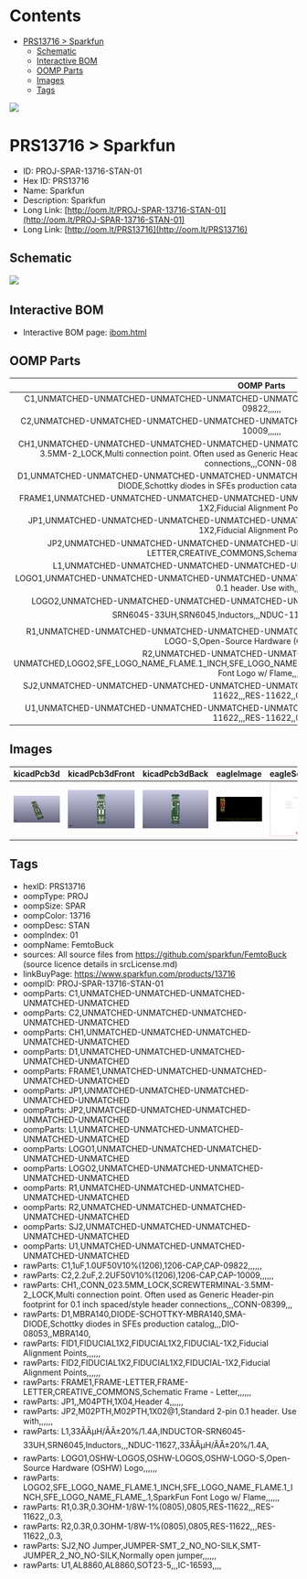 



Contents
========

* [PRS13716 > Sparkfun](#prs13716--sparkfun)
	* [Schematic](#schematic)
	* [Interactive BOM](#interactive-bom)
	* [OOMP Parts](#oomp-parts)
	* [Images](#images)
	* [Tags](#tags)
  
![][im]
# PRS13716 > Sparkfun

- ID: PROJ-SPAR-13716-STAN-01
- Hex ID: PRS13716
- Name: Sparkfun
- Description: Sparkfun
- Long Link: [http://oom.lt/PROJ-SPAR-13716-STAN-01](http://oom.lt/PROJ-SPAR-13716-STAN-01)
- Long Link: [http://oom.lt/PRS13716](http://oom.lt/PRS13716)

## Schematic
  
![][schem]
## Interactive BOM

- Interactive BOM page: [ibom.html](https://htmlpreview.github.io/?https://github.com/oomlout/oomlout_OOMP_projects/blob/main/PROJ-SPAR-13716-STAN-01/kicad/bom/ibom.html)

## OOMP Parts
  

|OOMP Parts|
| :---: |
|C1,UNMATCHED-UNMATCHED-UNMATCHED-UNMATCHED-UNMATCHED,C1,1uF,1.0UF50V10%(1206),1206-CAP,CAP-09822,,,,,,|
|C2,UNMATCHED-UNMATCHED-UNMATCHED-UNMATCHED-UNMATCHED,C2,2.2uF,2.2UF50V10%(1206),1206-CAP,CAP-10009,,,,,,|
|CH1,UNMATCHED-UNMATCHED-UNMATCHED-UNMATCHED-UNMATCHED,CH1,,CONN_023.5MM_LOCK,SCREWTERMINAL-3.5MM-2_LOCK,Multi connection point. Often used as Generic Header-pin footprint for 0.1 inch spaced/style header connections,,,CONN-08399,,,|
|D1,UNMATCHED-UNMATCHED-UNMATCHED-UNMATCHED-UNMATCHED,D1,MBRA140,DIODE-SCHOTTKY-MBRA140,SMA-DIODE,Schottky diodes in SFEs production catalog,,,DIO-08053,,MBRA140,|
|FRAME1,UNMATCHED-UNMATCHED-UNMATCHED-UNMATCHED-UNMATCHED,FID1,FIDUCIAL1X2,FIDUCIAL1X2,FIDUCIAL-1X2,Fiducial Alignment Points,,,,,,|
|JP1,UNMATCHED-UNMATCHED-UNMATCHED-UNMATCHED-UNMATCHED,FID2,FIDUCIAL1X2,FIDUCIAL1X2,FIDUCIAL-1X2,Fiducial Alignment Points,,,,,,|
|JP2,UNMATCHED-UNMATCHED-UNMATCHED-UNMATCHED-UNMATCHED,FRAME1,FRAME-LETTER,FRAME-LETTER,CREATIVE_COMMONS,Schematic Frame - Letter,,,,,,|
|L1,UNMATCHED-UNMATCHED-UNMATCHED-UNMATCHED-UNMATCHED,JP1,,M04PTH,1X04,Header 4,,,,,,|
|LOGO1,UNMATCHED-UNMATCHED-UNMATCHED-UNMATCHED-UNMATCHED,JP2,M02PTH,M02PTH,1X02@1,Standard 2-pin 0.1 header. Use with,,,,,,|
|LOGO2,UNMATCHED-UNMATCHED-UNMATCHED-UNMATCHED-UNMATCHED,L1,33ÃÂµH/ÃÂ±20%/1.4A,INDUCTOR-SRN6045-33UH,SRN6045,Inductors,,,NDUC-11627,,33ÃÂµH/ÃÂ±20%/1.4A,|
|R1,UNMATCHED-UNMATCHED-UNMATCHED-UNMATCHED-UNMATCHED,LOGO1,OSHW-LOGOS,OSHW-LOGOS,OSHW-LOGO-S,Open-Source Hardware (OSHW) Logo,,,,,,|
|R2,UNMATCHED-UNMATCHED-UNMATCHED-UNMATCHED-UNMATCHED,LOGO2,SFE_LOGO_NAME_FLAME.1_INCH,SFE_LOGO_NAME_FLAME.1_INCH,SFE_LOGO_NAME_FLAME_.1,SparkFun Font Logo w/ Flame,,,,,,|
|SJ2,UNMATCHED-UNMATCHED-UNMATCHED-UNMATCHED-UNMATCHED,R1,0.3R,0.3OHM-1/8W-1%(0805),0805,RES-11622,,,RES-11622,,0.3,|
|U1,UNMATCHED-UNMATCHED-UNMATCHED-UNMATCHED-UNMATCHED,R2,0.3R,0.3OHM-1/8W-1%(0805),0805,RES-11622,,,RES-11622,,0.3,|

## Images
  
  

|kicadPcb3d|kicadPcb3dFront|kicadPcb3dBack|eagleImage|eagleSchemImage|
| :---: | :---: | :---: | :---: | :---: |
|[![kicadPcb3d](kicadPcb3d_140.png)](kicadPcb3d.png)|[![kicadPcb3dFront](kicadPcb3dFront_140.png)](kicadPcb3dFront.png)|[![kicadPcb3dBack](kicadPcb3dBack_140.png)](kicadPcb3dBack.png)|[![eagleImage](eagleImage_140.png)](eagleImage.png)|[![eagleSchemImage](eagleSchemImage_140.png)](eagleSchemImage.png)|

## Tags

- hexID: PRS13716
- oompType: PROJ
- oompSize: SPAR
- oompColor: 13716
- oompDesc: STAN
- oompIndex: 01
- oompName: FemtoBuck
- sources: All source files from https://github.com/sparkfun/FemtoBuck (source licence details in srcLicense.md)
- linkBuyPage: https://www.sparkfun.com/products/13716
- oompID: PROJ-SPAR-13716-STAN-01
- oompParts: C1,UNMATCHED-UNMATCHED-UNMATCHED-UNMATCHED-UNMATCHED
- oompParts: C2,UNMATCHED-UNMATCHED-UNMATCHED-UNMATCHED-UNMATCHED
- oompParts: CH1,UNMATCHED-UNMATCHED-UNMATCHED-UNMATCHED-UNMATCHED
- oompParts: D1,UNMATCHED-UNMATCHED-UNMATCHED-UNMATCHED-UNMATCHED
- oompParts: FRAME1,UNMATCHED-UNMATCHED-UNMATCHED-UNMATCHED-UNMATCHED
- oompParts: JP1,UNMATCHED-UNMATCHED-UNMATCHED-UNMATCHED-UNMATCHED
- oompParts: JP2,UNMATCHED-UNMATCHED-UNMATCHED-UNMATCHED-UNMATCHED
- oompParts: L1,UNMATCHED-UNMATCHED-UNMATCHED-UNMATCHED-UNMATCHED
- oompParts: LOGO1,UNMATCHED-UNMATCHED-UNMATCHED-UNMATCHED-UNMATCHED
- oompParts: LOGO2,UNMATCHED-UNMATCHED-UNMATCHED-UNMATCHED-UNMATCHED
- oompParts: R1,UNMATCHED-UNMATCHED-UNMATCHED-UNMATCHED-UNMATCHED
- oompParts: R2,UNMATCHED-UNMATCHED-UNMATCHED-UNMATCHED-UNMATCHED
- oompParts: SJ2,UNMATCHED-UNMATCHED-UNMATCHED-UNMATCHED-UNMATCHED
- oompParts: U1,UNMATCHED-UNMATCHED-UNMATCHED-UNMATCHED-UNMATCHED
- rawParts: C1,1uF,1.0UF50V10%(1206),1206-CAP,CAP-09822,,,,,,
- rawParts: C2,2.2uF,2.2UF50V10%(1206),1206-CAP,CAP-10009,,,,,,
- rawParts: CH1,,CONN_023.5MM_LOCK,SCREWTERMINAL-3.5MM-2_LOCK,Multi connection point. Often used as Generic Header-pin footprint for 0.1 inch spaced/style header connections,,,CONN-08399,,,
- rawParts: D1,MBRA140,DIODE-SCHOTTKY-MBRA140,SMA-DIODE,Schottky diodes in SFEs production catalog,,,DIO-08053,,MBRA140,
- rawParts: FID1,FIDUCIAL1X2,FIDUCIAL1X2,FIDUCIAL-1X2,Fiducial Alignment Points,,,,,,
- rawParts: FID2,FIDUCIAL1X2,FIDUCIAL1X2,FIDUCIAL-1X2,Fiducial Alignment Points,,,,,,
- rawParts: FRAME1,FRAME-LETTER,FRAME-LETTER,CREATIVE_COMMONS,Schematic Frame - Letter,,,,,,
- rawParts: JP1,,M04PTH,1X04,Header 4,,,,,,
- rawParts: JP2,M02PTH,M02PTH,1X02@1,Standard 2-pin 0.1 header. Use with,,,,,,
- rawParts: L1,33ÃÂµH/ÃÂ±20%/1.4A,INDUCTOR-SRN6045-33UH,SRN6045,Inductors,,,NDUC-11627,,33ÃÂµH/ÃÂ±20%/1.4A,
- rawParts: LOGO1,OSHW-LOGOS,OSHW-LOGOS,OSHW-LOGO-S,Open-Source Hardware (OSHW) Logo,,,,,,
- rawParts: LOGO2,SFE_LOGO_NAME_FLAME.1_INCH,SFE_LOGO_NAME_FLAME.1_INCH,SFE_LOGO_NAME_FLAME_.1,SparkFun Font Logo w/ Flame,,,,,,
- rawParts: R1,0.3R,0.3OHM-1/8W-1%(0805),0805,RES-11622,,,RES-11622,,0.3,
- rawParts: R2,0.3R,0.3OHM-1/8W-1%(0805),0805,RES-11622,,,RES-11622,,0.3,
- rawParts: SJ2,NO Jumper,JUMPER-SMT_2_NO_NO-SILK,SMT-JUMPER_2_NO_NO-SILK,Normally open jumper,,,,,,
- rawParts: U1,AL8860,AL8860,SOT23-5,,,IC-16593,,,,



[im]: kicadPcb3d_450.png
[schem]: eagleSchemImage.png
